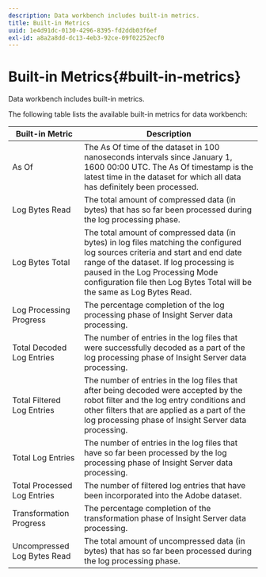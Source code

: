 ```yaml
---
description: Data workbench includes built-in metrics.
title: Built-in Metrics
uuid: 1e4d91dc-0130-4296-8395-fd2ddb03f6ef
exl-id: a8a2a8dd-dc13-4eb3-92ce-09f02252ecf0
---
```

# Built-in Metrics{#built-in-metrics}

Data workbench includes built-in metrics.

The following table lists the available built-in metrics for data workbench: 

|  Built-in Metric  | Description  |
|---|---|
|  As Of  | The As Of time of the dataset in 100 nanoseconds intervals since January 1, 1600 00:00 UTC. The As Of timestamp is the latest time in the dataset for which all data has definitely been processed.  |
|  Log Bytes Read  | The total amount of compressed data (in bytes) that has so far been processed during the log processing phase.  |
|  Log Bytes Total  | The total amount of compressed data (in bytes) in log files matching the configured log sources criteria and start and end date range of the dataset. If log processing is paused in the Log Processing Mode configuration file then Log Bytes Total will be the same as Log Bytes Read.  |
|  Log Processing Progress  | The percentage completion of the log processing phase of Insight Server data processing.  |
|  Total Decoded Log Entries  | The number of entries in the log files that were successfully decoded as a part of the log processing phase of Insight Server data processing.  |
|  Total Filtered Log Entries  | The number of entries in the log files that after being decoded were accepted by the robot filter and the log entry conditions and other filters that are applied as a part of the log processing phase of Insight Server data processing.  |
|  Total Log Entries  | The number of entries in the log files that have so far been processed by the log processing phase of Insight Server data processing.  |
|  Total Processed Log Entries  | The number of filtered log entries that have been incorporated into the Adobe dataset.  |
|  Transformation Progress  | The percentage completion of the transformation phase of Insight Server data processing.  |
|  Uncompressed Log Bytes Read  | The total amount of uncompressed data (in bytes) that has so far been processed during the log processing phase.  |
